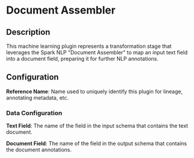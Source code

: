 
# Document Assembler

## Description
This machine learning plugin represents a transformation stage that leverages the Spark NLP "Document Assembler"
to map an input text field into a document field, preparing it for further NLP annotations.

## Configuration
**Reference Name**: Name used to uniquely identify this plugin for lineage, annotating metadata, etc.

### Data Configuration
**Text Field**: The name of the field in the input schema that contains the text document.

**Document Field**: The name of the field in the output schema that contains the document annotations.
